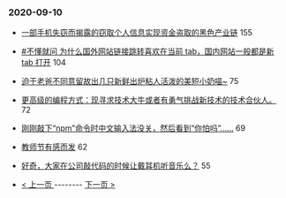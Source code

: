 ### 2020-09-10 
- [一部手机失窃而揭露的窃取个人信息实现资金盗取的黑色产业链](https://www.v2ex.com/t/705720) 155
- [#不懂就问 为什么国外网站链接跳转喜欢在当前 tab，国内网站一般都是新 tab 打开](https://www.v2ex.com/t/705744) 104
- [迫于老爸不同意留故出几只新鲜出炉粘人活泼的美短小奶喵~](https://www.v2ex.com/t/705695) 75
- [更高级的编程方式：现寻求技术大牛或者有勇气挑战新技术的技术合伙人。](https://www.v2ex.com/t/705780) 72
- [刚刚敲下“npm”命令时中文输入法没关，然后看到“你怕吗”......](https://www.v2ex.com/t/705854) 69
- [教师节有感而发](https://www.v2ex.com/t/705793) 62
- [好奇，大家在公司敲代码的时候让戴耳机听音乐么？](https://www.v2ex.com/t/705718) 55 

- [ < 上一页 ](https://github.com/able8/v2ex-hot-record/blob/master/2020-09-09.md) -------- [ 下一页 > ](https://github.com/able8/v2ex-hot-record/blob/master/2020-09-11.md)